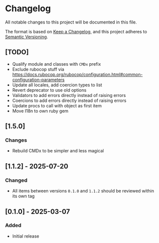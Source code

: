 # Changelog

All notable changes to this project will be documented in this file.

The format is based on [Keep a Changelog](https://keepachangelog.com/en/1.1.0/),
and this project adheres to [Semantic Versioning](https://semver.org/spec/v2.0.0.html).

## [TODO]

- Qualify module and classes with `CMDx` prefix
- Exclude rubocop  stuff via https://docs.rubocop.org/rubocop/configuration.html#common-configuration-parameters
- Update all locales, add coercion types to list
- Revert deprecator to use old options
- Validators to add errors directly instead of raising errors
- Coercions to add errors directly instead of raising errors
- Update procs to call with object as first item
- Move I18n to own ruby gem

## [1.5.0]

### Changes
- Rebuild CMDx to be simpler and less magical

## [1.1.2] - 2025-07-20

### Changed
- All items between versions `0.1.0` and `1.1.2` should be reviewed within its own tag

## [0.1.0] - 2025-03-07

### Added
- Initial release

